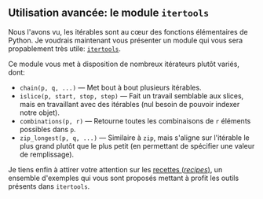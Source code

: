 ## Utilisation avancée: le module `itertools`

Nous l'avons vu, les itérables sont au cœur des fonctions élémentaires de Python. Je voudrais maintenant vous présenter un module qui vous sera propablement très utile: [`itertools`](https://docs.python.org/3/library/itertools.html).

Ce module vous met à disposition de nombreux itérateurs plutôt variés, dont:

- `chain(p, q, ...)` — Met bout à bout plusieurs itérables.
- `islice(p, start, stop, step)` — Fait un travail semblable aux slices, mais en travaillant avec des itérables (nul besoin de pouvoir indexer notre objet).
- `combinations(p, r)` — Retourne toutes les combinaisons de `r` éléments possibles dans `p`.
- `zip_longest(p, q, ...)` — Similaire à `zip`, mais s'aligne sur l'itérable le plus grand plutôt que le plus petit (en permettant de spécifier une valeur de remplissage).

Je tiens enfin à attirer votre attention sur les [recettes (*recipes*)](https://docs.python.org/3/library/itertools.html#itertools-recipes), un ensemble d'exemples qui vous sont proposés mettant à profit les outils présents dans `itertools`.
